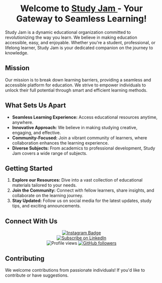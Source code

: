 

<h1 align="center" >Welcome to <a href="#" target="_blank"> Study Jam </a>- Your Gateway to Seamless Learning!</h1>

Study Jam is a dynamic educational organization committed to revolutionizing the way you learn. We believe in making education accessible, easy, and enjoyable. Whether you're a student, professional, or lifelong learner, Study Jam is your dedicated companion on the journey to knowledge.

## Mission

Our mission is to break down learning barriers, providing a seamless and accessible platform for education. We strive to empower individuals to unlock their full potential through smart and efficient learning methods.

## What Sets Us Apart

- **Seamless Learning Experience:** Access educational resources anytime, anywhere.
- **Innovative Approach:** We believe in making studying creative, engaging, and effective.
- **Community-Focused:** Join a vibrant community of learners, where collaboration enhances the learning experience.
- **Diverse Subjects:** From academics to professional development, Study Jam covers a wide range of subjects.

## Getting Started

1. **Explore our Resources:** Dive into a vast collection of educational materials tailored to your needs.
2. **Join the Community:** Connect with fellow learners, share insights, and collaborate on the learning journey.
3. **Stay Updated:** Follow us on social media for the latest updates, study tips, and exciting announcements.

## Connect With Us

<div align="center">

[![Instagram Badge](https://img.shields.io/badge/-Instagram-e4405f?style=plastic&logo=Instagram&logoColor=white)](https://www.instagram.com/studyjam._/) <br>
[![Subscribe on LinkedIn](https://img.shields.io/badge/Subscribe%20on%20LinkedIn-blue?style=plastic&logo=linkedin)](https://www.linkedin.com/build-relation/newsletter-follow?entityUrn=7067812125007577088) <br> ![Profile views](https://komarev.com/ghpvc/?username=StudyJam&style=plastic)
[![GitHub followers](https://img.shields.io/github/followers/StudyJam.svg?style=social&label=Follow)](https://github.com/StudyJam?tab=followers)

</div>

## Contributing

We welcome contributions from passionate individuals! If you'd like to contribute or have suggestions.
